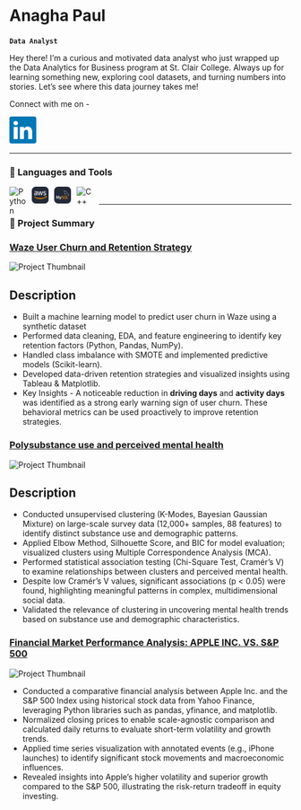 # Anagha Paul

**`Data Analyst`**

Hey there! I’m a curious and motivated data analyst who just wrapped up the Data Analytics for Business program at St. Clair College. Always up for learning something new, exploring cool datasets, and turning numbers into stories. Let’s see where this data journey takes me!

Connect with me on - <p align="left">
      <a href="https://www.linkedin.com/in/anagha-paul-236aa3251/">
         <img alt="LinkedIn" title="Connect with me on LinkedIn" src="https://raw.githubusercontent.com/CLorant/readme-social-icons/main/medium/colored/linkedin.svg"/></a> 
   </p>

---

### 🧰 Languages and Tools

<img align="left" alt="Python" width="30px" style="padding-right:10px;" src="https://cdn.jsdelivr.net/gh/devicons/devicon/icons/python/python-plain.svg" />
<img align="left" alt="AWS" width="30px" style="padding-right:10px;" src="https://github.com/tandpfun/skill-icons/blob/main/icons/AWS-Dark.svg" />
<img align="left" alt="SQL" width="30px" style="padding-right:10px;" src="https://github.com/tandpfun/skill-icons/blob/main/icons/MySQL-Dark.svg" />
<img align="left" alt="C++" width="30px" style="padding-right:10px;" src="https://cdn.jsdelivr.net/gh/devicons/devicon/icons/cplusplus/cplusplus-line.svg" />

<br />

---
### 🧰 Project Summary
### [Waze User Churn and Retention Strategy](https://github.com/AnaghaPaul/Waze_User-Churn_Analysis)

![Project Thumbnail](https://github.com/AnaghaPaul/Waze_User-Churn_Analysis/blob/main/images/WAZE.png)  

## Description
- Built a machine learning model to predict user churn in Waze using a synthetic dataset
- Performed data cleaning, EDA, and feature engineering to identify key retention factors (Python, Pandas, NumPy).
- Handled class imbalance with SMOTE and implemented predictive models (Scikit-learn).
- Developed data-driven retention strategies and visualized insights using Tableau & Matplotlib. 
- Key Insights - A noticeable reduction in **driving days** and **activity days** was identified as a strong early warning sign of user churn. These behavioral metrics can be used proactively to improve retention strategies.

### [Polysubstance use and perceived mental health](https://github.com/AnaghaPaul/PolysubstanceUse_PerceivedMentalHealth)

![Project Thumbnail](https://github.com/AnaghaPaul/PolysubstanceUse_PerceivedMentalHealth/blob/main/Poly%20Substance%20Use%20and%20it%E2%80%99s%20impact%20on%20perceived%20Mental%20Health.jpg)  

## Description
- Conducted unsupervised clustering (K-Modes, Bayesian Gaussian Mixture) on large-scale survey data (12,000+ samples, 88 features) to identify distinct substance use and demographic patterns.
- Applied Elbow Method, Silhouette Score, and BIC for model evaluation; visualized clusters using Multiple Correspondence Analysis (MCA).
- Performed statistical association testing (Chi-Square Test, Cramér’s V) to examine relationships between clusters and perceived mental health.
- Despite low Cramér’s V values, significant associations (p < 0.05) were found, highlighting meaningful patterns in complex, multidimensional social data.
- Validated the relevance of clustering in uncovering mental health trends based on substance use and demographic characteristics.

### [Financial Market Performance Analysis: APPLE INC. VS. S&P 500](https://github.com/AnaghaPaul/StockMarket-Analysis_Apple-SandP500)
![Project Thumbnail](https://github.com/AnaghaPaul/StockMarket-Analysis_Apple-SandP500/blob/main/apple_thumbnail.jpg)

- Conducted a comparative financial analysis between Apple Inc. and the S&P 500 Index using historical stock data from Yahoo Finance, leveraging Python libraries such as pandas, yfinance, and matplotlib.
- Normalized closing prices to enable scale-agnostic comparison and calculated daily returns to evaluate short-term volatility and growth trends.
- Applied time series visualization with annotated events (e.g., iPhone launches) to identify significant stock movements and macroeconomic influences.
- Revealed insights into Apple’s higher volatility and superior growth compared to the S&P 500, illustrating the risk-return tradeoff in equity investing.

